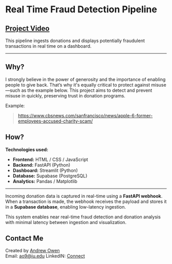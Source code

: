 # Real Time Fraud Detection Pipeline

## [Project Video](https://linkedin.com/in/yourprofile)

This pipeline ingests donations and displays potentially fraudulent transactions in real time on a dashboard.

---

## Why?

I strongly believe in the power of generosity and the importance of enabling people to give back. That’s why it's equally critical to protect against misuse—such as the example below. This project aims to detect and prevent misuse in quickly, preserving trust in donation programs.

Example:
> https://www.cbsnews.com/sanfrancisco/news/apple-6-former-employees-accused-charity-scam/

## How?

**Technologies used:**

- **Frontend:** HTML / CSS / JavaScript
- **Backend:** FastAPI (Python)
- **Dashboard:** Streamlit (Python)
- **Database:** Supabase (PostgreSQL)
- **Analytics:** Pandas / Matplotlib

---

Incoming donation data is captured in real-time using a **FastAPI webhook**. When a transaction is made, the webhook receives the payload and stores it in a **Supabase database**, enabling low-latency ingestion.

This system enables near real-time fraud detection and donation analysis with minimal latency between ingestion and visualization.


## Contact Me

Created by [Andrew Owen](https://github.com/yourusername)  
Email: ao9@iu.edu
LinkedIN: [Connect](https://linkedin.com/in/yourprofile)